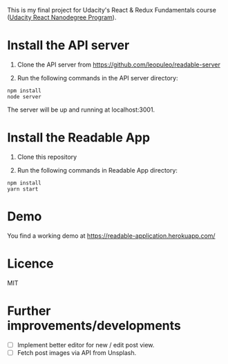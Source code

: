 This is my final project for Udacity's React & Redux Fundamentals course ([Udacity React Nanodegree Program](https://www.udacity.com/course/react-nanodegree--nd019)).

# Install the API server
1. Clone the API server from https://github.com/leopuleo/readable-server

2. Run the following commands in the API server directory:

```
npm install
node server
```

The server will be up and running at localhost:3001.

# Install the Readable App
1. Clone this repository

2. Run the following commands in Readable App directory:

```
npm install
yarn start
```
# Demo
You find a working demo at https://readable-application.herokuapp.com/

# Licence 
MIT

# Further improvements/developments

- [ ] Implement better editor for new / edit post view.
- [ ] Fetch post images via API from Unsplash.
